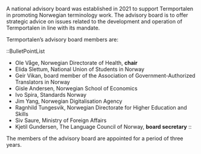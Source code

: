 A national advisory board was established in 2021 to support
Termportalen in promoting Norwegian terminology work. The advisory
board is to offer strategic advice on issues related to the
development and operation of Termportalen in line with its mandate.

Termportalen’s advisory board members are:

::BulletPointList
- Ole Våge, Norwegian Directorate of Health, **chair**
- Elida Slettum, National Union of Students in Norway
- Geir Vikan, board member of the Association of Government-Authorized Translators in Norway
- Gisle Andersen, Norwegian School of Economics
- Ivo Spira, Standards Norway
- Jim Yang, Norwegian Digitalisation Agency
- Ragnhild Tungesvik, Norwegian Directorate for Higher Education and Skills
- Siv Saure, Ministry of Foreign Affairs
- Kjetil Gundersen, The Language Council of Norway, **board secretary**
::

The members of the advisory board are appointed for a period of three years.
